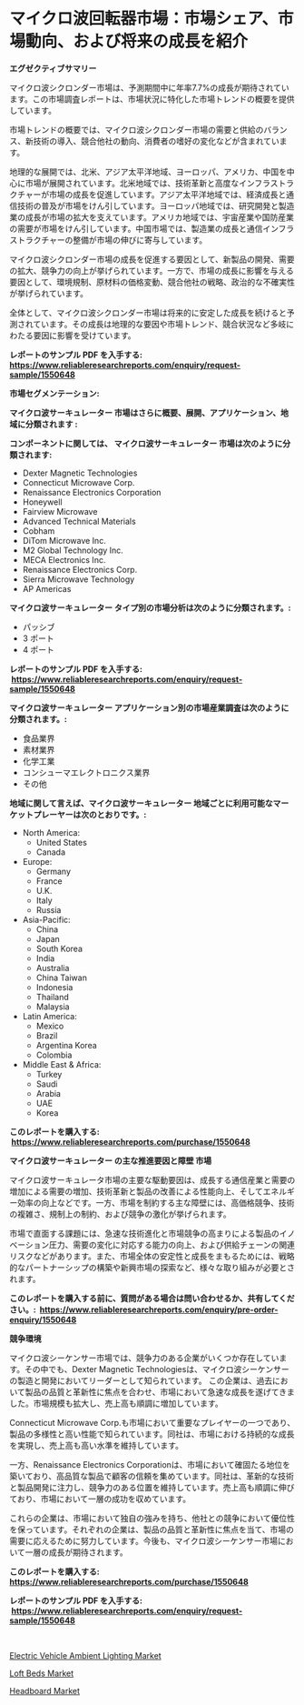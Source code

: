 <p><h1>マイクロ波回転器市場：市場シェア、市場動向、および将来の成長を紹介</h1></p><p><strong>エグゼクティブサマリー</strong></p>
<p><p>マイクロ波シクロンダー市場は、予測期間中に年率7.7%の成長が期待されています。この市場調査レポートは、市場状況に特化した市場トレンドの概要を提供しています。</p><p>市場トレンドの概要では、マイクロ波シクロンダー市場の需要と供給のバランス、新技術の導入、競合他社の動向、消費者の嗜好の変化などが含まれています。</p><p>地理的な展開では、北米、アジア太平洋地域、ヨーロッパ、アメリカ、中国を中心に市場が展開されています。北米地域では、技術革新と高度なインフラストラクチャーが市場の成長を促進しています。アジア太平洋地域では、経済成長と通信技術の普及が市場をけん引しています。ヨーロッパ地域では、研究開発と製造業の成長が市場の拡大を支えています。アメリカ地域では、宇宙産業や国防産業の需要が市場をけん引しています。中国市場では、製造業の成長と通信インフラストラクチャーの整備が市場の伸びに寄与しています。</p><p>マイクロ波シクロンダー市場の成長を促進する要因として、新製品の開発、需要の拡大、競争力の向上が挙げられています。一方で、市場の成長に影響を与える要因として、環境規制、原材料の価格変動、競合他社の戦略、政治的な不確実性が挙げられています。</p><p>全体として、マイクロ波シクロンダー市場は将来的に安定した成長を続けると予測されています。その成長は地理的な要因や市場トレンド、競合状況など多岐にわたる要因に影響を受けています。</p></p>
<p><strong>レポートのサンプル PDF を入手する: <a href="https://www.reliableresearchreports.com/enquiry/request-sample/1550648">https://www.reliableresearchreports.com/enquiry/request-sample/1550648</a></strong></p>
<p><strong>市場セグメンテーション:</strong></p>
<p><strong> マイクロ波サーキュレーター 市場はさらに概要、展開、アプリケーション、地域に分類されます :</strong></p>
<p><strong>コンポーネントに関しては、 マイクロ波サーキュレーター 市場は次のように分類されます: &nbsp;</strong></p>
<p><ul><li>Dexter Magnetic Technologies</li><li>Connecticut Microwave Corp.</li><li>Renaissance Electronics Corporation</li><li>Honeywell</li><li>Fairview Microwave</li><li>Advanced Technical Materials</li><li>Cobham</li><li>DiTom Microwave Inc.</li><li>M2 Global Technology Inc.</li><li>MECA Electronics Inc.</li><li>Renaissance Electronics Corp.</li><li>Sierra Microwave Technology</li><li>AP Americas</li></ul></p>
<p><strong> マイクロ波サーキュレーター タイプ別の市場分析は次のように分類されます。:</strong></p>
<p><ul><li>パッシブ</li><li>3 ポート</li><li>4 ポート</li></ul></p>
<p><strong>レポートのサンプル PDF を入手する: &nbsp;<a href="https://www.reliableresearchreports.com/enquiry/request-sample/1550648">https://www.reliableresearchreports.com/enquiry/request-sample/1550648</a></strong></p>
<p><strong> マイクロ波サーキュレーター アプリケーション別の市場産業調査は次のように分類されます。:</strong></p>
<p><ul><li>食品業界</li><li>素材業界</li><li>化学工業</li><li>コンシューマエレクトロニクス業界</li><li>その他</li></ul></p>
<p><strong>地域に関して言えば、マイクロ波サーキュレーター 地域ごとに利用可能なマーケットプレーヤーは次のとおりです。:</strong></p>
<p><ul>
    <li>
        North America:
        <ul>
            <li>United States</li>
            <li>Canada</li>
        </ul>
    </li>
    <li>
        Europe:
        <ul>
            <li>Germany</li>
            <li>France</li>
            <li>U.K.</li>
            <li>Italy</li>
            <li>Russia</li>
        </ul>
    </li>
    <li>
        Asia-Pacific:
        <ul>
            <li>China</li>
            <li>Japan</li>
            <li>South Korea</li>
            <li>India</li>
            <li>Australia</li>
            <li>China Taiwan</li>
            <li>Indonesia</li>
            <li>Thailand</li>
            <li>Malaysia</li>
        </ul>
    </li>
    <li>
        Latin America:
        <ul>
            <li>Mexico</li>
            <li>Brazil</li>
            <li>Argentina Korea</li>
            <li>Colombia</li>
        </ul>
    </li>
    <li>
        Middle East & Africa:
        <ul>
            <li>Turkey</li>
            <li>Saudi</li>
            <li>Arabia</li>
            <li>UAE</li>
            <li>Korea</li>
        </ul>
    </li>
    </ul></p>
<p><strong>このレポートを購入する: &nbsp;<a href="https://www.reliableresearchreports.com/purchase/1550648">https://www.reliableresearchreports.com/purchase/1550648</a></strong></p>
<p><strong>マイクロ波サーキュレーター の主な推進要因と障壁 市場</strong></p>
<p><p>マイクロ波サーキュレータ市場の主要な駆動要因は、成長する通信産業と需要の増加による需要の増加、技術革新と製品の改善による性能向上、そしてエネルギー効率の向上などです。一方、市場を制約する主な障壁には、高価格競争、技術の複雑さ、規制上の制約、および競争の激化が挙げられます。</p><p>市場で直面する課題には、急速な技術進化と市場競争の高まりによる製品のイノベーション圧力、需要の変化に対応する能力の向上、および供給チェーンの関連リスクなどがあります。また、市場全体の安定性と成長をまもるためには、戦略的なパートナーシップの構築や新興市場の探索など、様々な取り組みが必要とされます。</p></p>
<p><strong>このレポートを購入する前に、質問がある場合は問い合わせるか、共有してください。:&nbsp; <a href="https://www.reliableresearchreports.com/enquiry/pre-order-enquiry/1550648">https://www.reliableresearchreports.com/enquiry/pre-order-enquiry/1550648</a></strong></p>
<p><strong>競争環境</strong></p>
<p><p>マイクロ波シーケンサー市場では、競争力のある企業がいくつか存在しています。その中でも、Dexter Magnetic Technologiesは、マイクロ波シーケンサーの製造と開発においてリーダーとして知られています。 この企業は、過去において製品の品質と革新性に焦点を合わせ、市場において急速な成長を遂げてきました。市場規模も拡大し、売上高も順調に増加しています。</p><p>Connecticut Microwave Corp.も市場において重要なプレイヤーの一つであり、製品の多様性と高い性能で知られています。同社は、市場における持続的な成長を実現し、売上高も高い水準を維持しています。</p><p>一方、Renaissance Electronics Corporationは、市場において確固たる地位を築いており、高品質な製品で顧客の信頼を集めています。同社は、革新的な技術と製品開発に注力し、競争力のある位置を維持しています。売上高も順調に伸びており、市場において一層の成功を収めています。</p><p>これらの企業は、市場において独自の強みを持ち、他社との競争において優位性を保っています。それぞれの企業は、製品の品質と革新性に焦点を当て、市場の需要に応えるために努力しています。今後も、マイクロ波シーケンサー市場において一層の成長が期待されます。</p></p>
<p><strong>このレポートを購入する: &nbsp; <a href="https://www.reliableresearchreports.com/purchase/1550648">https://www.reliableresearchreports.com/purchase/1550648</a></strong></p>
<p><strong>レポートのサンプル PDF を入手する: &nbsp;<a href="https://www.reliableresearchreports.com/enquiry/request-sample/1550648">https://www.reliableresearchreports.com/enquiry/request-sample/1550648</a></strong><strong></strong></p>
<p>&nbsp;</p>
<p><p><a href="https://unruly-ladybug-44b.notion.site/Electric-Vehicle-Ambient-Lighting-Market-Size-Furnishes-Valuable-Information-Encompassing-Market-Sha-c6829695421549ae9e608f675fd6f225">Electric Vehicle Ambient Lighting Market</a></p><p><a href="https://github.com/lataunyatinikmelvin59ilbd0dv/Market-Research-Report-List-1/blob/main/loft-beds-market.md">Loft Beds Market</a></p><p><a href="https://github.com/pgtimber/Market-Research-Report-List-1/blob/main/headboard-market.md">Headboard Market</a></p></p>
